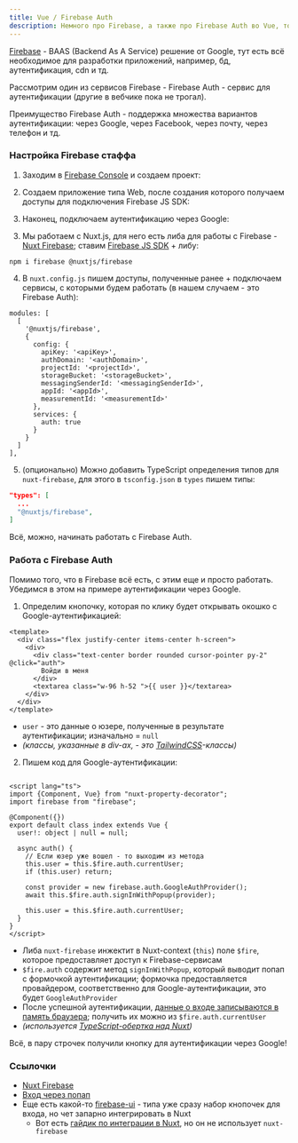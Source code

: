 ```yaml
---
title: Vue / Firebase Auth
description: Немного про Firebase, а также про Firebase Auth во Vue, точнее в Nuxt
---
```


[Firebase](https://firebase.google.com/) - BAAS (Backend As A Service) решение от Google, тут есть всё необходимое для разработки приложений, например, бд, аутентификация, cdn и тд.

Рассмотрим один из сервисов Firebase - Firebase Auth - сервис для аутентификации (другие в вебчике пока не трогал).

Преимущество Firebase Auth - поддержка множества вариантов аутентификации: через Google, через Facebook, через почту, через телефон и тд.

### Настройка Firebase стаффа 

1. Заходим в [Firebase Console](https://console.firebase.google.com/) и создаем проект:

<img-swiper>
  <img-block src="/images/dev/vue/firebase/project-creation-1.jpg" alt="Firebase Console"></img-block>
  <img-block src="/images/dev/vue/firebase/project-creation-2.jpg" alt="Обзываем проект"></img-block>
  <img-block src="/images/dev/vue/firebase/project-creation-3.jpg" alt="Подключаем Google Analytics"></img-block>
  <img-block src="/images/dev/vue/firebase/project-creation-4.jpg" alt="Выбираем дефолтовый GA-акк"></img-block>
</img-swiper>

2. Создаем приложение типа Web, после создания которого получаем доступы для подключения Firebase JS SDK:

<img-swiper>
  <img-block src="/images/dev/vue/firebase/web-app-creation-1.jpg" alt="Обзываем приложение"></img-block>
  <img-block src="/images/dev/vue/firebase/web-app-creation-2.jpg" alt="Получаем доступы"></img-block>
</img-swiper>

3. Наконец, подключаем аутентификацию через Google:

<img-swiper>
  <img-block src="/images/dev/vue/firebase/auth-panel.jpg" alt="Панель провайдеров аутентификации"></img-block>
</img-swiper>



3. Мы работаем с Nuxt.js, для него есть либа для работы с Firebase - [Nuxt Firebase](https://firebase.nuxtjs.org/); ставим [Firebase JS SDK](https://firebase.google.com/docs/reference/js) + либу:

```
npm i firebase @nuxtjs/firebase
```


4. В `nuxt.config.js` пишем доступы, полученные ранее + подключаем сервисы, с которыми будем работать (в нашем случаем - это Firebase Auth):

```
modules: [
  [
    '@nuxtjs/firebase',
    {
      config: {
        apiKey: '<apiKey>',
        authDomain: '<authDomain>',
        projectId: '<projectId>',
        storageBucket: '<storageBucket>',
        messagingSenderId: '<messagingSenderId>',
        appId: '<appId>',
        measurementId: '<measurementId>'
      },
      services: {
        auth: true
      }
    }
  ]
],
```

5. (опционально) Можно добавить TypeScript определения типов для `nuxt-firebase`, для этого в `tsconfig.json` в `types` пишем типы:

```json
"types": [
  ...
  "@nuxtjs/firebase",
]
```

Всё, можно, начинать работать с Firebase Auth.

### Работа с Firebase Auth

Помимо того, что в Firebase всё есть, с этим еще и просто работать. Убедимся в этом на примере аутентификации через Google.

1. Определим кнопочку, которая по клику будет открывать окошко с Google-аутентификацией:

```vue
<template>
  <div class="flex justify-center items-center h-screen">
    <div>
      <div class="text-center border rounded cursor-pointer py-2" @click="auth">
        Войди в меня
      </div>
      <textarea class="w-96 h-52 ">{{ user }}</textarea>
    </div>
  </div>
</template>
```

  - `user` - это данные о юзере, полученные в результате аутентификации; изначально = `null`
  - *(классы, указанные в div-ах, - это [TailwindCSS](https://tailwindcss.com/)-классы)*

2. Пишем код для Google-аутентификации:

```vue

<script lang="ts">
import {Component, Vue} from "nuxt-property-decorator";
import firebase from "firebase";

@Component({})
export default class index extends Vue {
  user!: object | null = null;

  async auth() {
    // Если юзер уже вошел - то выходим из метода
    this.user = this.$fire.auth.currentUser;
    if (this.user) return;
  
    const provider = new firebase.auth.GoogleAuthProvider();
    await this.$fire.auth.signInWithPopup(provider);
    
    this.user = this.$fire.auth.currentUser;
  }
}
</script>
```
  
  - Либа `nuxt-firebase` инжектит в Nuxt-context (`this`) поле `$fire`, которое предоставляет доступ к Firebase-сервисам
  - `$fire.auth` содержит метод `signInWithPopup`, который выводит попап с формочкой аутентификации; формочка предоставляется провайдером, соответственно для Google-аутентификации, это будет `GoogleAuthProvider` 
  - После успешной аутентификации, [данные о входе записываются в память браузера](https://firebase.google.com/docs/auth/web/auth-state-persistence); получить их можно из `$fire.auth.currentUser`
  - *(используется [TypeScript-обертка над Nuxt](https://github.com/nuxt-community/nuxt-property-decorator))* 
  
Всё, в пару строчек получили кнопку для аутентификации через Google!

### Ссылочки

- [Nuxt Firebase](https://firebase.nuxtjs.org/)
- [Вход через попап](https://dev.to/thomas_ph35/google-login-with-firebase-and-nuxt-31kk)
- Еще есть какой-то [firebase-ui](https://firebase.google.com/docs/auth/web/firebaseui) - типа уже сразу набор кнопочек для входа, но чет запарно интегрировать в Nuxt
  - Вот есть [гайдик по интеграции в Nuxt](https://www.reddit.com/r/Nuxt/comments/9ja4jt/firebaseui_in_nuxt/), но он не использует `nuxt-firebase`
  
